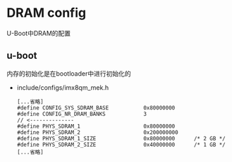 # DRAM config

U-Boot中DRAM的配置

## u-boot

内存的初始化是在bootloader中进行初始化的

* include/configs/imx8qm_mek.h
  ```
  [...省略]
  #define CONFIG_SYS_SDRAM_BASE           0x80000000
  #define CONFIG_NR_DRAM_BANKS            3                                             // <--------------
  #define PHYS_SDRAM_1                    0x80000000
  #define PHYS_SDRAM_2                    0x200000000
  #define PHYS_SDRAM_1_SIZE               0x80000000      /* 2 GB */
  #define PHYS_SDRAM_2_SIZE               0x40000000      /* 1 GB */
  [...省略]
  ```